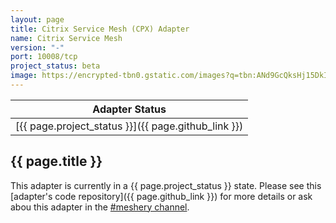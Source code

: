 ```yaml
---
layout: page
title: Citrix Service Mesh (CPX) Adapter
name: Citrix Service Mesh
version: "-"
port: 10008/tcp
project_status: beta
image: https://encrypted-tbn0.gstatic.com/images?q=tbn:ANd9GcQksHj15DkID308qQw3cmkQrRULPxyzbVquSZVev-9dj1L6sPs-rQ&s
---
```

| Adapter Status |
| :------------: |
| [{{ page.project_status }}]({{ page.github_link }})|

## {{ page.title }}
This adapter is currently in a {{ page.project_status }} state. Please see this [adapter's code repository]({{ page.github_link }}) for more details or ask abou this adapter in the [#meshery channel](https://layer5io.slack.com/archives/CFGG6U10E_).